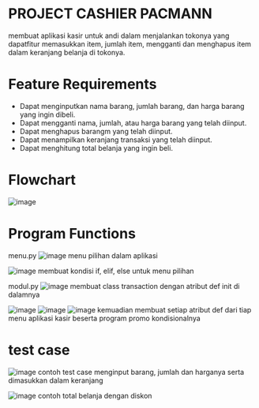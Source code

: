 # PROJECT CASHIER PACMANN
membuat aplikasi kasir untuk andi dalam menjalankan tokonya yang dapatfitur memasukkan item, jumlah item, mengganti dan menghapus item dalam keranjang belanja di tokonya.

# Feature Requirements
- Dapat menginputkan nama barang, jumlah barang, dan harga barang yang ingin dibeli.
- Dapat mengganti nama, jumlah, atau harga barang yang telah diinput.
- Dapat menghapus barangm yang telah diinput.
- Dapat menampilkan keranjang transaksi yang telah diinput.
- Dapat menghitung total belanja yang ingin beli.

# Flowchart
![image](https://github.com/fadilc/kasir-pacmann/assets/118906826/5c3203c9-47b2-4aaa-98f2-f2eb94251aa9)

# Program Functions
menu.py
![image](https://github.com/fadilc/kasir-pacmann/assets/118906826/ba4b114b-dd6b-4d8d-811f-78a3ec3f1a83)
menu pilihan dalam aplikasi

![image](https://github.com/fadilc/kasir-pacmann/assets/118906826/fdae0b82-f053-42cd-aeb8-e0830fff88c8)
membuat kondisi if, elif, else untuk menu pilihan

modul.py
![image](https://github.com/fadilc/kasir-pacmann/assets/118906826/8fd4b901-e60a-44c9-8c76-419d85d41096)
membuat class transaction dengan atribut def init di dalamnya

![image](https://github.com/fadilc/kasir-pacmann/assets/118906826/630a9073-376f-4a1b-bc1f-ff05cd89f855)
![image](https://github.com/fadilc/kasir-pacmann/assets/118906826/c86040cf-7e5f-4d9f-96b2-0059d59b66df)
![image](https://github.com/fadilc/kasir-pacmann/assets/118906826/d3b3956f-62c2-40f8-b181-670c5d1563a0)
kemuadian membuat setiap atribut def dari tiap menu aplikasi kasir beserta program promo kondisionalnya

# test case
![image](https://github.com/fadilc/kasir-pacmann/assets/118906826/4642e491-cb15-4fc1-9f78-39f85f589912)
contoh test case menginput barang, jumlah dan harganya serta dimasukkan dalam keranjang

![image](https://github.com/fadilc/kasir-pacmann/assets/118906826/3b3b17fb-2fa3-401d-9649-05dbbce2ab50)
contoh total belanja dengan diskon

